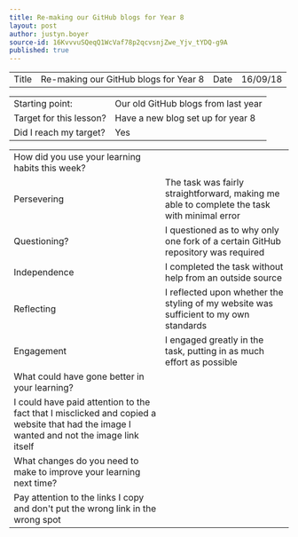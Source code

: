 ```yaml
---
title: Re-making our GitHub blogs for Year 8
layout: post
author: justyn.boyer
source-id: 16KvvvuSQeqQ1WcVaf78p2qcvsnjZwe_Yjv_tYDQ-g9A
published: true
---
```

<table>
  <tr>
    <td>Title</td>
    <td>Re-making our GitHub blogs for Year 8</td>
    <td>Date</td>
    <td>16/09/18</td>
  </tr>
</table>


<table>
  <tr>
    <td>Starting point:</td>
    <td>Our old GitHub blogs from last year</td>
  </tr>
  <tr>
    <td>Target for this lesson?</td>
    <td>Have a new blog set up for year 8</td>
  </tr>
  <tr>
    <td>Did I reach my target? </td>
    <td>Yes</td>
  </tr>
</table>


<table>
  <tr>
    <td>How did you use your learning habits this week?</td>
    <td></td>
  </tr>
  <tr>
    <td>Persevering</td>
    <td>The task was fairly straightforward, making me able to complete the task with minimal error</td>
  </tr>
  <tr>
    <td>Questioning?</td>
    <td>I questioned as to why only one fork of a certain GitHub repository was required</td>
  </tr>
  <tr>
    <td>Independence</td>
    <td>I completed the task without help from an outside source</td>
  </tr>
  <tr>
    <td>Reflecting</td>
    <td>I reflected upon whether the styling of my website was sufficient to my own standards</td>
  </tr>
  <tr>
    <td>Engagement</td>
    <td>I engaged greatly in the task, putting in as much effort as possible</td>
  </tr>
  <tr>
    <td>What could have gone better in your learning?</td>
    <td></td>
  </tr>
  <tr>
    <td>I could have paid attention to the fact that I misclicked and copied a website that had the image I wanted and not the image link itself</td>
    <td></td>
  </tr>
  <tr>
    <td>What changes do you need to make to improve your learning next time?</td>
    <td></td>
  </tr>
  <tr>
    <td>Pay attention to the links I copy and don't put the wrong link in the wrong spot</td>
    <td></td>
  </tr>
</table>


